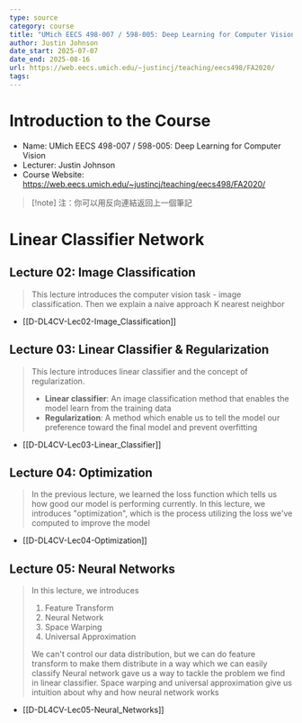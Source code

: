 ```yaml
---
type: source
category: course
title: "UMich EECS 498-007 / 598-005: Deep Learning for Computer Vision"
author: Justin Johnson
date_start: 2025-07-07
date_end: 2025-08-16
url: https://web.eecs.umich.edu/~justincj/teaching/eecs498/FA2020/
tags:
---
```

# Introduction to the Course

- Name: UMich EECS 498-007 / 598-005: Deep Learning for Computer Vision
- Lecturer: Justin Johnson
- Course Website: https://web.eecs.umich.edu/~justincj/teaching/eecs498/FA2020/

> [!note] 注：你可以用反向連結返回上一個筆記

# Linear Classifier Network
## Lecture 02: Image Classification

> This lecture introduces the computer vision task - image classification. Then we explain a naive approach K nearest neighbor

- [[D-DL4CV-Lec02-Image_Classification]]


## Lecture 03: Linear Classifier & Regularization

> This lecture introduces linear classifier and the concept of regularization.
> - **Linear classifier**: An image classification method that enables the model learn from the training data
> - **Regularization**: A method which enable us to tell the model our preference toward the final model and prevent overfitting

- [[D-DL4CV-Lec03-Linear_Classifier]]

## Lecture 04: Optimization
> In the previous lecture, we learned the loss function which tells us how good our model is performing currently.
> In this lecture, we introduces "optimization", which is the process utilizing the loss we've computed to improve the model

- [[D-DL4CV-Lec04-Optimization]]

## Lecture 05: Neural Networks

> In this lecture, we introduces
> 1. Feature Transform
> 2. Neural Network
> 3. Space Warping
> 4. Universal Approximation
> 
> We can't control our data distribution, but we can do feature transform to make them distribute in a way which we can easily classify
> Neural network gave us a way to tackle the problem we find in linear classifier. Space warping and universal approximation give us intuition about why and how neural network works

- [[D-DL4CV-Lec05-Neural_Networks]]